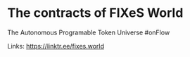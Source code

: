 # The contracts of FIXeS World

The Autonomous Programable Token Universe #onFlow

Links: <https://linktr.ee/fixes.world>
